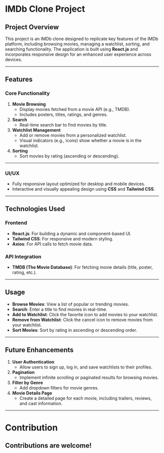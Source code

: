 # IMDb Clone Project

## Project Overview
This project is an IMDb clone designed to replicate key features of the IMDb platform, including browsing movies, managing a watchlist, sorting, and searching functionality. The application is built using **React.js** and incorporates responsive design for an enhanced user experience across devices.

---

## Features

### Core Functionality
1. **Movie Browsing**
   - Display movies fetched from a movie API (e.g., TMDB).
   - Includes posters, titles, ratings, and genres.
2. **Search**
   - Real-time search bar to find movies by title.
3. **Watchlist Management**
   - Add or remove movies from a personalized watchlist.
   - Visual indicators (e.g., icons) show whether a movie is in the watchlist.
4. **Sorting**
   - Sort movies by rating (ascending or descending).

---

### UI/UX
- Fully responsive layout optimized for desktop and mobile devices.
- Interactive and visually appealing design using **CSS** and **Tailwind CSS**.


---

## Technologies Used

### Frontend
- **React.js**: For building a dynamic and component-based UI.
- **Tailwind CSS**: For responsive and modern styling.
- **Axios**: For API calls to fetch movie data.

### API Integration
- **TMDB (The Movie Database)**: For fetching movie details (title, poster, rating, etc.).


---

## Usage
- **Browse Movies**: View a list of popular or trending movies.
- **Search**: Enter a title to find movies in real-time.
- **Add to Watchlist**: Click the favorite icon to add movies to your watchlist.
- **Remove from Watchlist**: Click the cancel icon to remove movies from your watchlist.
- **Sort Movies**: Sort by rating in ascending or descending order.

---

## Future Enhancements
1. **User Authentication**
   - Allow users to sign up, log in, and save watchlists to their profiles.
2. **Pagination**
   - Implement infinite scrolling or paginated results for browsing movies.
3. **Filter by Genre**
   - Add dropdown filters for movie genres.
4. **Movie Details Page**
   - Create a detailed page for each movie, including trailers, reviews, and cast information.

---

# Contribution
## Contributions are welcome!




